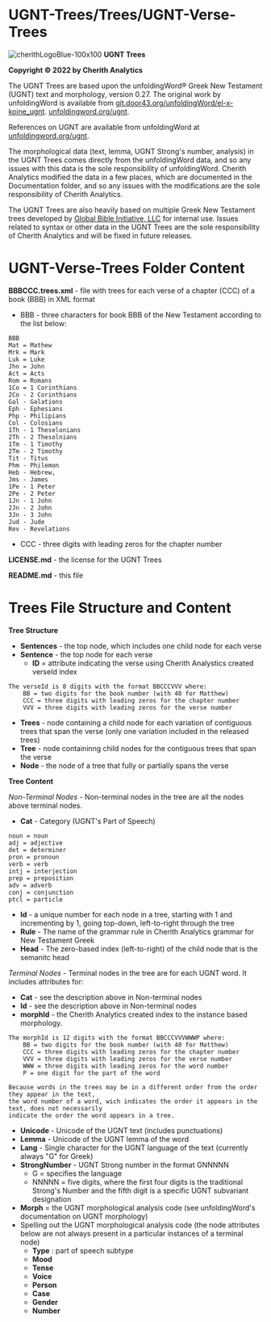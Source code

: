 # UGNT-Trees/Trees/UGNT-Verse-Trees

![cherithLogoBlue-100x100](https://user-images.githubusercontent.com/105679741/190519269-28c4bc1c-fb8f-4c8f-b119-8aa8188c98d6.png)
**UGNT Trees**

**Copyright © 2022 by Cherith Analytics**

The UGNT Trees are based upon the unfoldingWord® Greek New Testament (UGNT) text and morphology, version 0.27. The original work by unfoldingWord is available from [git.door43.org/unfoldingWord/el-x-koine_ugnt](https://git.door43.org/unfoldingWord/el-x-koine_ugnt). [unfoldingword.org/ugnt](https://www.unfoldingword.org/ugnt).

References on UGNT are available from unfoldingWord at [unfoldingword.org/ugnt](https://www.unfoldingword.org/ugnt).

The morphological data (text, lemma, UGNT Strong's number, analysis) in the UGNT Trees comes directly from the unfoldingWord data, and so any issues with this data is the sole responsibility of unfoldingWord.  Cherith Analytics modified the data in a few places, which are documented in the Documentation folder, and so any issues with the modifications are the sole responsibility of Cherith Analytics.

The UGNT Trees are also heavily based on multiple Greek New Testament trees developed by [Global Bible Initiative, LLC](https://www.gbi.llc) for internal use. Issues related to syntax or other data in the UGNT Trees are the sole responsibility of Cherith Analytics and will be fixed in future releases.

# UGNT-Verse-Trees Folder Content

**BBBCCC.trees.xml** - file with trees for each verse of a chapter (CCC) of a book (BBB) in XML format
  * BBB - three characters for book BBB of the New Testament according to the list below:
```
BBB
Mat = Mathew
Mrk = Mark
Luk = Luke
Jhn = John
Act = Acts
Rom = Romans
1Co = 1 Corinthians
2Co - 2 Corinthians
Gal - Galations
Eph - Ephesians
Php - Philipians
Col - Colosians
1Th - 1 Theselonians
2Th - 2 Thesolnians
1Tm - 1 Timothy
2Tm - 2 Timothy
Tit - Titus
Phm - Philemon
Heb - Hebrew,
Jms - James
1Pe - 1 Peter
2Pe - 2 Peter
1Jn - 1 John
2Jn - 2 John
3Jn - 3 John
Jud - Jude
Rev - Revelations
```
  * CCC - three digits with leading zeros for the chapter number

**LICENSE.md** - the license for the UGNT Trees

**README.md** - this file

# Trees File Structure and Content

**Tree Structure**

* **Sentences** - the top node, which includes one child node for each verse
* **Sentence** - the top node for each verse
  - **ID** = attribute indicating the verse using Cherith Analystics created verseId index
```
The verseId is 8 digits with the format BBCCCVVV where:
    BB = two digits for the book number (with 40 for Matthew)
    CCC = three digits with leading zeros for the chapter number
    VVV = three digits with leading zeros for the verse number
```
* **Trees** - node containing a child node for each variation of contiguous trees that span the verse (only one variation included in the released trees)
* **Tree** - node containinng child nodes for the contiguous trees that span the verse
* **Node** - the node of a tree that fully or partially spans the verse

**Tree Content**

*Non-Terminal Nodes* - Non-terminal nodes in the tree are all the nodes above terminal nodes.

* **Cat** - Category (UGNT's Part of Speech)
```
noun = noun
adj = adjective
det = determiner
pron = pronoun
verb = verb
intj = interjection
prep = preposition
adv = adverb
conj = conjunction
ptcl = particle
```
* **Id** - a unique number for each node in a tree, starting with 1 and incrementing by 1, going top-down, left-to-right through the tree
* **Rule** - The name of the grammar rule in Cherith Analytics grammar for New Testament Greek
* **Head** - The zero-based index (left-to-right) of the child node that is the semanitc head

*Terminal Nodes* - Terminal nodes in the tree are for each UGNT word. It includes attributes for:

* **Cat** - see the description above in Non-terminal nodes
* **Id** - see the description above in Non-terminal nodes
* **morphId** - the Cherith Analytics created index to the instance based morphology.
```
The morphId is 12 digits with the format BBCCCVVVWWWP where:
    BB = two digits for the book number (with 40 for Matthew)
    CCC = three digits with leading zeros for the chapter number
    VVV = three digits with leading zeros for the verse number
    WWW = three digits with leading zeros for the word number
    P = one digit for the part of the word
    
Because words in the trees may be in a different order from the order they appear in the text, 
the word number of a word, wich indicates the order it appears in the text, does not necessarily 
indicate the order the word appears in a tree.
```
* **Unicode** - Unicode of the UGNT text (includes punctuations)
* **Lemma** - Unicode of the UGNT lemma of the word
* **Lang** - Single character for the UGNT language of the text (currently always "G" for Greek)
* **StrongNumber** - UGNT Strong number in the format GNNNNN
  - G = specifies the language
  - NNNNN = five digits, where the first four digits is the traditional Strong's Number and the fifth digit is a specific UGNT subvariant designation
* **Morph** = the UGNT morphological analysis code (see unfoldingWord's documentation on UGNT morphology)
* Spelling out the UGNT morphological analysis code (the node attributes below are not always present in a particular instances of a terminal node)
  - **Type** : part of speech subtype
  - **Mood**
  - **Tense**
  - **Voice**
  - **Person**
  - **Case**
  - **Gender**
  - **Number**
